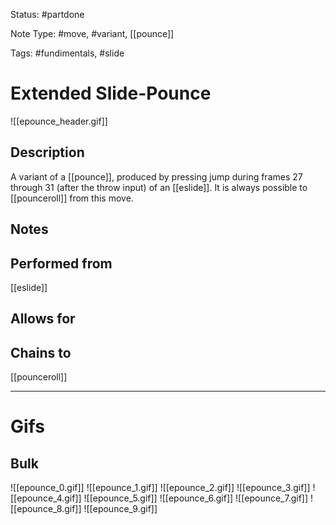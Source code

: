 Status: #partdone

Note Type: #move, #variant, [[pounce]]

Tags: #fundimentals, #slide 

# Extended Slide-Pounce
![[epounce_header.gif]]
## Description
A variant of a [[pounce]], produced by pressing jump during frames 27 through 31 (after the throw input) of an [[eslide]]. It is always possible to [[pounceroll]] from this move.

## Notes


## Performed from
[[eslide]]

## Allows for


## Chains to
[[pounceroll]]

___
# Gifs
## Bulk
![[epounce_0.gif]]
![[epounce_1.gif]]
![[epounce_2.gif]]
![[epounce_3.gif]]
![[epounce_4.gif]]
![[epounce_5.gif]]
![[epounce_6.gif]]
![[epounce_7.gif]]
![[epounce_8.gif]]
![[epounce_9.gif]]
